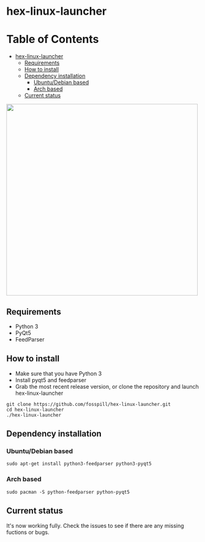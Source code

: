 # hex-linux-launcher

Table of Contents
=================

   * [hex-linux-launcher](#hex-linux-launcher)
      * [Requirements](#requirements)
      * [How to install](#how-to-install)
      * [Dependency installation](#dependency-installation)
         * [Ubuntu/Debian based](#ubuntudebian-based)
         * [Arch based](#arch-based)
      * [Current status](#current-status)



<img src="https://i.imgur.com/aRYhEVJ.gif" width="500"  />

## Requirements
- Python 3
- PyQt5
- FeedParser

## How to install
- Make sure that you have Python 3
- Install pyqt5 and feedparser
- Grab the most recent release version, or clone the repository and launch hex-linux-launcher
```
git clone https://github.com/fosspill/hex-linux-launcher.git
cd hex-linux-launcher
./hex-linux-launcher
```

## Dependency installation
### Ubuntu/Debian based
` sudo apt-get install python3-feedparser python3-pyqt5 `
### Arch based
` sudo pacman -S python-feedparser python-pyqt5 `

## Current status
It's now working fully. Check the issues to see if there are any missing fuctions or bugs.
